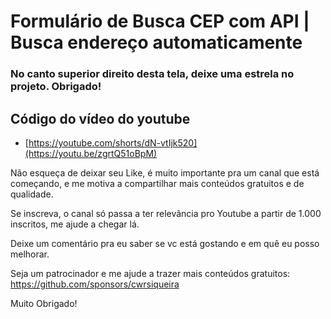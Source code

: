 # Formulário de Busca CEP com API | Busca endereço automaticamente 

### No canto superior direito desta tela, deixe uma estrela no projeto. Obrigado!

## Código do vídeo do youtube
- [https://youtube.com/shorts/dN-vtIjk520](https://youtu.be/zgrtQ51oBpM)

Não esqueça de deixar seu Like, é muito importante pra um canal que está começando, e me motiva a compartilhar mais conteúdos gratuitos e de qualidade. 

Se inscreva, o canal só passa a ter relevância pro Youtube a partir de 1.000 inscritos, me ajude a chegar lá.

Deixe um comentário pra eu saber se vc está gostando e em quê eu posso melhorar.

Seja um patrocinador e me ajude a trazer mais conteúdos gratuitos:
https://github.com/sponsors/cwrsiqueira

Muito Obrigado!
